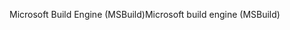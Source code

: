 <span data-ttu-id="bf2d5-101">Microsoft Build Engine (MSBuild)</span><span class="sxs-lookup"><span data-stu-id="bf2d5-101">Microsoft build engine (MSBuild)</span></span>